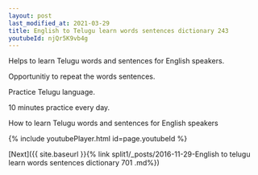 ```yaml
---
layout: post
last_modified_at: 2021-03-29
title: English to Telugu learn words sentences dictionary 243 
youtubeId: njQr5K9vb4g
---
```

 
 
Helps to learn Telugu words and sentences for English speakers.

Opportunitiy to repeat the words sentences. 

Practice Telugu language. 
 
10 minutes practice every day. 
 
How to learn Telugu words and sentences for English speakers 
 
{% include youtubePlayer.html id=page.youtubeId %}
 
 
[Next]({{ site.baseurl }}{% link  split1/_posts/2016-11-29-English to telugu learn words sentences dictionary 701 .md%})
 
